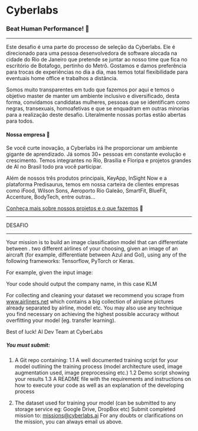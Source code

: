 # Cyberlabs
### **Beat Human Performance!** 🌟

---

Este desafio é uma parte do processo de seleção da Cyberlabs. Ele é direcionado para uma pessoa desenvolvedora de software alocada na cidade do Rio de Janeiro que pretende se juntar ao nosso time que fica no escritório de Botafogo, pertinho do Metrô. Gostamos e damos preferência para trocas de experiências no dia a dia, mas temos total flexibilidade para eventuais home office e trabalhos a distância.

Somos muito transparentes em tudo que fazemos por aqui e temos o objetivo master de manter um ambiente inclusivo e diversificado, desta forma, convidamos candidatas mulheres, pessoas que se identificam como negras, transexuais, homoafetivas e que se enquadram em outras minorias para a realização deste desafio. Literalmente nossas portas estão abertas para todos.

#### Nossa empresa 💃
Se você curte inovação, a Cyberlabs irá lhe proporcionar um ambiente gigante de aprendizado. Já somos 30+ pessoas em constante evolução e crescimento. Temos integrantes no Rio, Brasília e Floripa e projetos grandes de AI no Brasil todo pra você participar.

Além de nossos três produtos principais, KeyApp, InSight Now e a plataforma Predisaurus, temos em nossa carteira de clientes empresas como iFood, Wilson Sons, Aeroporto Rio Galeão, SmartFit, BlueFit, Accenture, BodyTech, entre outras...

[Conheça mais sobre nossos projetos e o que fazemos](https://cyberlabs.ai) 💙

---


DESAFIO


---

Your mission is to build an image classification model that can differentiate between . two
different airlines of your choosing, given an image of an aircraft (for example, differentiate
between Azul and Gol), using any of the following frameworks: Tensorflow, PyTorch or Keras.

For example, given the input image:

Your code should output the company name, in this case KLM

For collecting and cleaning your dataset we recommend you scrape from www.airliners.net
which contains a big collection of airplane pictures already separated by airline, model etc.
You may also use any technique you find necessary on achieving the highest possible
accuracy without overfitting your model (eg. transfer learning).

Best of luck!
AI Dev Team at CyberLabs

##### You must submit:
1. A Git repo containing:
1.1  A well documented training script for your model outlining the training process (model architecture used, image augmentation used, image preprocessing etc.)
1.2 Demo script showing your results
1.3 A README file with the requirements and instructions on how to execute your code
as well as an explanation of the developing process

2. The dataset used for training your model (can be submitted to any storage service eg:
Google Drive, DropBox etc)
Submit completed mission to: ​missions@cyberlabs.ai
For any doubts or clarifications on the mission, you can always email us above.
